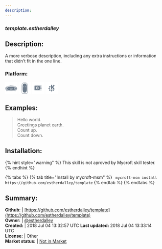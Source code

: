 ```yaml
---
description: 
---
```


### _template.estherdalley_  
## Description:  
A more verbose description, including any extra instructions or
information that didn't fit in the one line.  
### Platform:  
 ![Mark I](../.gitbook/assets/mark-1-icon.png)  ![Mark II](../.gitbook/assets/mark-2-icon.png)  ![Picroft](../.gitbook/assets/picroft-icon.png)  ![plasmoid](../.gitbook/assets/kde.png)   
  
## Examples:  
> Hello world.  
> Greetings planet earth.  
> Count up.  
> Count down.  
  
## Installation:  
{% hint style="warning" %}
This skill is not aproved by Mycroft skill tester.
{% endhint %}
    
{% tabs %}
{% tab title="Install by mycroft-msm" %}
``` mycroft-msm install https://github.com/estherdalley/template```
{% endtab %}
  {% endtabs %}
    
## Summary:  
**Github:** | [https://github.com/estherdalley/template](https://github.com/estherdalley/template)  
**Owner:** | [@estherdalley](https://github.com/estherdalley)  
**Created:** | 2018 Jul 04 13:32:57 UTC  **Last updated:** 2018 Jul 04 13:33:14 UTC  
**License:** | Other  
**Market status:** | [Not in Market](https://market.mycroft.ai/skill/)  

